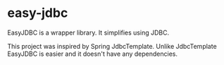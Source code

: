 # easy-jdbc

EasyJDBC is a wrapper library. It simplifies using JDBC.

This project was inspired by Spring JdbcTemplate. Unlike JdbcTemplate EasyJDBC is easier and it doesn't have any dependencies.
